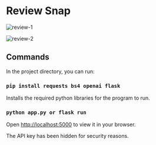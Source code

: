 # Review Snap

![review-1](https://user-images.githubusercontent.com/59217041/213897674-296eca2a-7bc9-46eb-b17a-8c4350a530bb.png)

![review-2](https://user-images.githubusercontent.com/59217041/213897679-ccc76f97-92d8-4ae9-8541-1ecf09e95441.png)

## Commands

In the project directory, you can run:

### `pip install requests bs4 openai flask`

Installs the required python libraries for the program to run. 

### `python app.py or flask run`

Open [http://localhost:5000](http://localhost:5000) to view it in your browser.

The API key has been hidden for security reasons.
